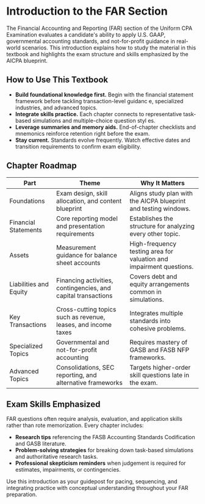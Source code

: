 # Introduction to the FAR Section

The Financial Accounting and Reporting (FAR) section of the Uniform CPA Examination evaluates a candidate's ability to apply U.S.
GAAP, governmental accounting standards, and not-for-profit guidance in real-world scenarios. This introduction explains how to
study the material in this textbook and highlights the exam structure and skills emphasized by the AICPA blueprint.

## How to Use This Textbook

- **Build foundational knowledge first.** Begin with the financial statement framework before tackling transaction-level guidanc
  e, specialized industries, and advanced topics.
- **Integrate skills practice.** Each chapter connects to representative task-based simulations and multiple-choice question styl
  es.
- **Leverage summaries and memory aids.** End-of-chapter checklists and mnemonics reinforce retention right before the exam.
- **Stay current.** Standards evolve frequently. Watch effective dates and transition requirements to confirm exam eligibility.

## Chapter Roadmap

| Part                   | Theme                                                          | Why It Matters                                                      |
| ---------------------- | -------------------------------------------------------------- | ------------------------------------------------------------------- |
| Foundations            | Exam design, skill allocation, and content blueprint           | Aligns study plan with the AICPA blueprint and testing windows.     |
| Financial Statements   | Core reporting model and presentation requirements             | Establishes the structure for analyzing every other topic.          |
| Assets                 | Measurement guidance for balance sheet accounts                | High-frequency testing area for valuation and impairment questions. |
| Liabilities and Equity | Financing activities, contingencies, and capital transactions  | Covers debt and equity arrangements common in simulations.          |
| Key Transactions       | Cross-cutting topics such as revenue, leases, and income taxes | Integrates multiple standards into cohesive problems.               |
| Specialized Topics     | Governmental and not-for-profit accounting                     | Requires mastery of GASB and FASB NFP frameworks.                   |
| Advanced Topics        | Consolidations, SEC reporting, and alternative frameworks      | Targets higher-order skill questions late in the exam.              |

## Exam Skills Emphasized

FAR questions often require analysis, evaluation, and application skills rather than rote memorization. Every chapter includes:

- **Research tips** referencing the FASB Accounting Standards Codification and GASB literature.
- **Problem-solving strategies** for breaking down task-based simulations and authoritative research tasks.
- **Professional skepticism reminders** when judgement is required for estimates, impairments, or contingencies.

Use this introduction as your guidepost for pacing, sequencing, and integrating practice with conceptual understanding throughout
your FAR preparation.
